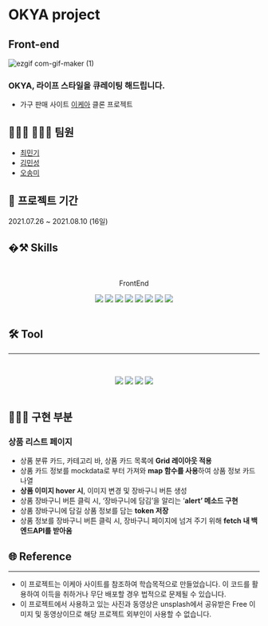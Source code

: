 # OKYA project
## Front-end 

<p align="center">
  
![ezgif com-gif-maker (1)](https://user-images.githubusercontent.com/49938441/141125632-1be1c04b-a797-4e67-b148-9803244d872c.gif)

### OKYA, 라이프 스타일을 큐레이팅 해드립니다.

- 가구 판매 사이트 [이케아](https://www.ikea.com/kr/ko/) 클론 프로젝트

## 💁🏻‍♂️ 💁🏻‍♀️ 팀원

- [최민기](https://github.com/samankey)
- [김민성](https://github.com/Minseongkimm)
- [오송미](https://github.com/songmiO)

## 📅 프로젝트 기간

2021.07.26 ~ 2021.08.10 (16일)

## �⚒️ Skills


<br/>
<p align="center">
FrontEnd
<p align="center">
<img src="https://img.shields.io/badge/React-61DAFB?style=flat&logo=React&logoColor=black"/></a>
<img src="https://img.shields.io/badge/ReactRouter-CA4245?style=flat&logo=ReactRouter&logoColor=black"/></a>
<img src="https://img.shields.io/badge/ReactHook-61DAFB?style=flat"/></a>
<img src="https://img.shields.io/badge/ Styled-components-DB7093?style=flat&logo=styled-components&logoColor=white"/></a>
<img src="https://img.shields.io/badge/ JavaScript-F7DF1E?style=flat&logo=JavaScript&logoColor=white"/></a>
<img src="https://img.shields.io/badge/Git-F05032?style=flat&logo=Git&logoColor=white"/></a>
<img src="https://img.shields.io/badge/ESLint-4B32C3?style=flat&logo=ESLint&logoColor=white"/></a>
<img src="https://img.shields.io/badge/Prettier-F7B93E?style=flat&logo=Prettier&logoColor=white"/></a>
<br/>
<br/>

## 🛠 Tool

---

<br/>
<p align="center">
<img src="https://img.shields.io/badge/Trello-0052CC?style=flat&logo=Trello&logoColor=white"/></a>
<img src="https://img.shields.io/badge/Slack-4A154B?style=flat&logo=Slack&logoColor=white"/></a>
<img src="https://img.shields.io/badge/GitHub-181717?style=flat&logo=GitHub&logoColor=white"/></a>
<img src="https://img.shields.io/badge/Postman-FF6C37?style=flat&logo=Postman&logoColor=white"/></a>
<br/>
<br/>

## 👩🏻‍💻 구현 부분


### 상품 리스트 페이지

- 상품 분류 카드, 카테고리 바, 상품 카드 목록에 **Grid 레이아웃 적용**
- 상품 카드 정보를 mockdata로 부터 가져와 **map 함수를 사용**하여 상품 정보 카드 나열
- **상품 이미지 hover 시**, 이미지 변경 및 장바구니 버튼 생성
- 상품 장바구니 버튼 클릭 시, ‘장바구니에 담김’을 알리는 ‘**alert’ 메소드 구현**
- 상품 장바구니에 담길 상품 정보를 담는 **token 저장**
- 상품 정보를 장바구니 버튼 클릭 시, 장바구니 페이지에 넘겨 주기 위해 **fetch 내 백엔드API를 받아옴**


## 🌐 Reference

---

- 이 프로젝트는 이케아 사이트를 참조하여 학습목적으로 만들었습니다. 이 코드를 활용하여 이득을 취하거나 무단 배포할 경우 법적으로 문제될 수 있습니다.
- 이 프로젝트에서 사용하고 있는 사진과 동영상은 unsplash에서 공유받은 Free 이미지 및 동영상이므로 해당 프로젝트 외부인이 사용할 수 없습니다.
